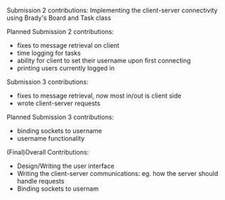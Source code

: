 Submission 2 contributions:
Implementing the client-server connectivity using Brady's Board and Task class

Planned Submission 2 contributions:
- fixes to message retrieval on client
- time logging for tasks
- ability for client to set their username upon first connecting
- printing users currently logged in

Submission 3 contributions:
- fixes to message retrieval, now most in/out is client side
- wrote client-server requests

Planned Submission 3 contributions:
- binding sockets to username
- username functionality

(Final)Overall Contributions:
- Design/Writing the user interface
- Writing the client-server communications: eg. how the server should handle requests
- Binding sockets to usernam